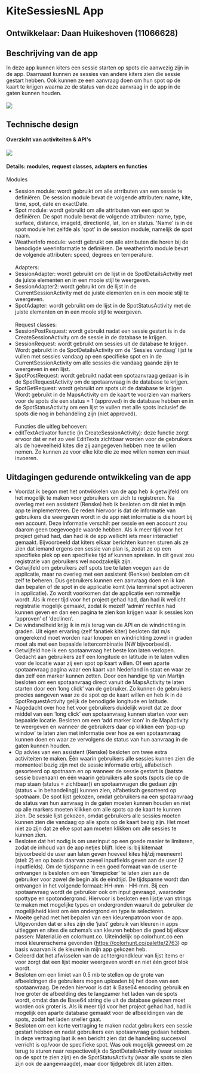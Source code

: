 # KiteSessiesNL App

## Ontwikkelaar: Daan Huikeshoven (11066628)

## Beschrijving van de app
In deze app kunnen kiters een sessie starten op spots die aanwezig zijn in de app. Daarnaast kunnen ze sessies van andere kiters zien die sessie gestart hebben. Ook kunnen ze een aanvraag doen om hun spot op de kaart te krijgen waarna ze de status van deze aanvraag in de app in de gaten kunnen houden.<br><br>
![](https://github.com/Huikie/Eindproject-minor-prog/blob/master/doc/home.png)

## Technische design
#### Overzicht van activiteiten & API's
![](https://github.com/Huikie/Eindproject-minor-prog/blob/master/doc/report_design.png)
#### Details: modules, request classes, adapters en functies
Modules
- Session module: wordt gebruikt om alle atrributen van een sessie te definiëren. De session module bevat de volgende attributen: name, kite, time, spot, date en exactDate.
- Spot module: wordt gebruikt om alle attributen van een spot te definiëren. De spot module bevat de volgende attributen: name, type, surface, distance, imageId, directionId, lat, lon en status. 'Name' is in de spot module het zelfde als 'spot' in de session module, namelijk de spot naam.
- WeatherInfo module: wordt gebruikt om alle atrributen die horen bij de benodigde weerinformatie te definiëren. De weatherinfo module bevat de volgende attributen: speed, degrees en temperature.<br><br>
Adapters:
- SessionAdapter: wordt gebruikt om de lijst in de SpotDetailsActvitiy met de juiste elementen en in een mooie stijl te weergeven.
- SessionAdapter2: wordt gebruikt om de lijst in de CurrentSessionActivity met de juiste elementen en in een mooie stijl te weergeven.
- SpotAdapter: wordt gebruikt om de lijst in de SpotStatusActivity met de juiste elementen en in een mooie stijl te weergeven.<br><br>
Request classes:
- SessionPostRequest: wordt gebruikt nadat een sessie gestart is in de CreateSessionActivity om de sessie in de database te krijgen.
- SessionRequest: wordt gebruikt om sessies uit de database te krijgen. Wordt gebruikt in de SpotDetailsActivity om de 'Sessies vandaag' lijst te vullen met sessies vandaag op een specifieke spot en in de CurrentSessionActivity om alle sessies die vandaag gaande zijn te weergeven in een lijst.
- SpotPostRequest: wordt gebruikt nadat een spotaanvraag gedaan is in de SpotRequestActivity om de spotaanvraag in de database te krijgen.
- SpotGetRequest: wordt gebruikt om spots uit de database te krijgen. Wordt gebruikt in de MapsActivity om de kaart te voorzien van markers voor de spots die een status = 1 (approved) in de database hebben en in de SpotStatusActivity om een lijst te vullen met alle spots inclusief de spots die nog in behandeling zijn (niet approved).<br><br>
Functies die uitleg behoeven:
- editTextActivator functie (in CreateSessionActivity): deze functie zorgt ervoor dat er net zo veel EditTexts zichtbaar worden voor de gebruikers als de hoeveelheid kites die zij aangegeven hebben mee te willen nemen. Zo kunnen ze voor elke kite die ze mee willen nemen een maat invoeren.
## Uitdagingen gedurende ontwikkeling van de app
- Voordat ik begon met het ontwikkelen van de app heb ik getwijfeld om het mogelijk te maken voor gebruikers om zich te registreren. Na overleg met een assistent (Renske) heb ik besloten om dit niet in mijn app te implementeren. De reden hiervoor is dat de informatie van gebruikers die weergeven wordt in de app niet informatie is die hoort bij een account. Deze informatie verschilt per sessie en een account zou daarom geen toegevoegde waarde hebben. Als ik meer tijd voor het project gehad had, dan had ik de app wellicht iets meer interactief gemaakt. Bijvoorbeeld dat kiters elkaar berichten kunnen sturen als ze zien dat iemand ergens een sessie van plan is, zodat ze op een specifieke plek op een specifieke tijd af kunnen spreken. In dit geval zou registratie van gebruikers wel noodzakelijk zijn.
- Getwijfeld om gebruikers zelf spots toe te laten voegen aan de applicatie, maar na overleg met een assistent (Renkse) besloten om dit zelf te beheren. Dus gebruikers kunnen een aanvraag doen en ik kan dan bepalen of de spot in de applicatie komt (via terminal spot activeren in applicatie). Zo wordt voorkomen dat de applicatie een rommeltje wordt. Als ik meer tijd voor het project gehad had, dan had ik wellicht registratie mogelijk gemaakt, zodat ik mezelf ‘admin’ rechten had kunnen geven en dan een pagina te zien kon krijgen waar ik sessies kon ‘approven’ of ‘declinen’.
- De windsnelheid krijg ik in m/s terug van de API en de windrichting in graden. Uit eigen ervaring (zelf fanatiek kiter) besloten dat m/s omgerekend moet worden naar knopen en windrichting zowel in graden moet als met een bepaalde lettercombinatie (NW bijvoorbeeld).
- Getwijfeld hoe ik een spotaanvraag het beste kon laten verlopen. Gedacht aan gebruikers zelf een longitude en latitude in te laten vullen voor de locatie waar zij een spot op kaart willen. Of een aparte spotaanvraag pagina waar een kaart van Nederland in staat en waar ze dan zelf een marker kunnen zetten. Door een handige tip van Martijn besloten om een spotaanvraag direct vanuit de MapsActivity te laten starten door een ‘long click’ van de gebruiker. Zo kunnen de gebruikers precies aangeven waar ze de spot op de kaart willen en heb ik in de SpotRequestActivity gelijk de benodigde longitude en latitude.
- Nagedacht over hoe het voor gebruikers duidelijk wordt dat ze door middel van een ‘long click’ een spotaanvraag kunnen starten voor een bepaalde locatie. Besloten om een ‘add marker icon’ in de MapActivity te weergeven en wanneer de gebruikers daar op klikken een ‘pop-up window’ te laten zien met informatie over hoe ze een spotaanvraag kunnen doen en waar ze vervolgens de status van hun aanvraag in de gaten kunnen houden.
- Op advies van een assistent (Renske) besloten om twee extra activiteiten te maken. Één waarin gebruikers alle sessies kunnen zien die momenteel bezig zijn met de sessie informatie erbij, alfabetisch gesorteerd op spotnaam en op wanneer de sessie gestart is (laatste sessie bovenaan) en één waarin gebruikers alle spots (spots die op de map staan (status = zichtbaar)) en spotaanvragen die gedaan zijn (status = in behandeling)) kunnen zien, alfabetisch gesorteerd op spotnaam. De spot lijst gekozen, omdat gebruikers na een spotaanvraag de status van hun aanvraag in de gaten moeten kunnen houden en niet op alle markers moeten klikken om alle spots op de kaart te kunnen zien. De sessie lijst gekozen, omdat gebruikers alle sessies moeten kunnen zien die vandaag op alle spots op de kaart bezig zijn. Het moet niet zo zijn dat ze elke spot aan moeten klikken om alle sessies te kunnen zien.
- Besloten dat het nodig is om userinput op een goede manier te limiteren, zodat de inhoud van de app netjes blijft. Idee is: bij kitemaat bijvoorbeeld de user aan laten geven hoeveel kites hij/zij meeneemt (stel: 2) en op basis daarvan zoveel inputfields geven aan de user (2 inputfields). Om de tijdspanne in een goed formaat van de user te ontvangen is besloten om een 'timepicker' te laten zien aan de gebruiker voor zowel de begin als de eindtijd. De tijdspanne wordt dan ontvangen in het volgende formaat: HH-mm - HH-mm. Bij een spotaanvraag wordt de gebruiker ook om input gevraagd, waaronder spottype en spotondergrond. Hiervoor is besloten een lijstje van strings te maken met mogelijke types en ondergronden waaruit de gebruiker de mogelijkheid kiest om één ondergrond en type te selecteren.
- Moeite gehad met het bepalen van een kleurenpatroon voor de app. Uitgevonden dat er sites zijn die ‘juist’ gebruik van kleuren in apps uitleggen en sites die schema’s van kleuren hebben die goed bij elkaar passen: Material.io en colorhunt.co. Uiteindelijk op colorhunt.co een mooi kleurenschema gevonden (https://colorhunt.co/palette/2763) op basis waarvan ik de kleuren in mijn app gekozen heb.
- Geleerd dat het afwisselen van de achtergrondkleur van lijst items er voor zorgt dat een lijst mooier weergeven wordt en niet één groot blok wordt.
- Besloten om een limiet van 0.5 mb te stellen op de grote van afbeeldingen die gebruikers mogen uploaden bij het doen van een spotaanvraag. De reden hiervoor is dat ik Base64 encoding gebruik en hoe groter de afbeelding des te langzamer het laden van de spots wordt, omdat dan de Base64 string die uit de database gelezen moet worden ook groter is. Als ik meer tijd voor het project gehad had, had ik mogelijk een aparte database gemaakt voor de afbeeldingen van de spots, zodat het laden sneller gaat.
- Besloten om een korte vertraging te maken nadat gebruikers een sessie gestart hebben en nadat gebruikers een spotaanvraag gedaan hebben. In deze vertraging laat ik een bericht zien dat de handeling succesvol verricht is op/voor de specifieke spot. Was ook mogelijk geweest om ze terug te sturen naar respectievelijk de SpotDetailsActivity (waar sessies op de spot te zien zijn) en de SpotStatusActivity (waar alle spots te zien zijn ook de aangevraagde), maar door tijdgebrek dit laten zitten.

